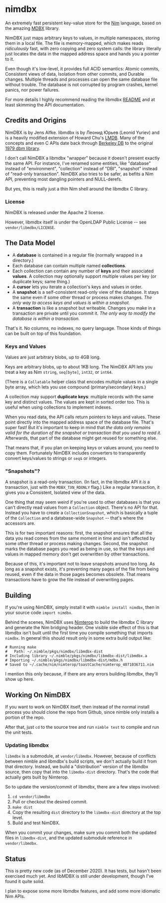 # nimdbx

An extremely fast persistent key-value store for the [Nim](https://nim-lang.org) language, based on the amazing [MDBX](https://abf.io/erthink/libmdbx) library.

NimDBX just maps arbitrary keys to values, in multiple namespaces, storing them in a local file. The file is memory-mapped, which makes reads _ridiculously_ fast, with zero copying and zero system calls: the library literally just locates the data in the mapped address space and hands you a pointer to it.

Even though it's low-level, it provides full ACID semantics: Atomic commits, Consistent views of data, Isolation from other commits, and Durable changes. Multiple threads and processes can open the same database file without trouble. The database is not corrupted by program crashes, kernel panics, nor power failures.

For more details I highly recommend reading the libmdbx [README](https://abf.io/erthink/libmdbx/blob/master/README.md) and at least skimming the API documentation.


## Credits and Origins

NimDBX is by Jens Alfke. libmdbx is by Леонид Юрьев (Leonid Yuriev) and is a heavily modified extension of Howard Chu's [LMDB](http://lmdb.tech). Many of the concepts and even C APIs date back through [Berkeley DB](https://en.wikipedia.org/wiki/Berkeley_DB) to the original [1979 dbm library](https://en.wikipedia.org/wiki/DBM_%28computing%29).

I don't call NimDBX a libmdbx "wrapper" because it doesn't present exactly the same API. For instance, I've renamed some entities, like "database" instead of "environment", "collection" instead of "DBI", "snapshot" instead of "read-only transaction". NimDBX also tries to be safer, as befits a Nim API, preventing most dangling pointers and NULL-derefs.

But yes, this is really just a thin Nim shell around the libmdbx C library.

### License

NimDBX is released under the Apache 2 license.

However, libmdbx itself is under the OpenLDAP Public License -- see `vendor/libmdbx/LICENSE`.


## The Data Model

- A **database** is contained in a regular file (normally wrapped in a directory.)
- Each database can contain multiple named **collections**.
- Each collection can contain any number of **keys** and their associated **values**.
  A collection may optionally support multiple values per key (or duplicate keys; same thing.)
- A **cursor** lets you iterate a collection's keys and values in order.
- A **snapshot** is a self-consistent read-only view of the database.
  It stays the same even if some other thread or process makes changes.
  _The only way to access keys and values is within a snapshot._
- A **transaction** is like a snapshot but writeable.
  Changes you make in a transaction are private until you commit it.
  _The only way to modify the database is within a transaction._

That's it. No columns, no indexes, no query language. Those kinds of things can be built on top of this foundation.

### Keys and Values

Values are just arbitrary blobs, up to 4GB long.

Keys are arbitrary blobs, up to about 1KB long. The NimDBX API lets you treat a key as Nim `string`, `seq[byte]`, `int32`, or `int64`.

(There is a `Collatable` helper class that encodes multiple values in a single byte array, which lets you use compound (primary/secondary) keys.)

A collection may support **duplicate keys**: multiple records with the same key and distinct values. The values are kept in sorted order too. This is useful when using collections to implement indexes.

When you read data, the API calls return pointers to keys and values. These point directly into the mapped address space of the database file. That's super fast! But it's important to keep in mind that _the data only remains valid for the duration of the snapshot or transaction that you used to read it._ Afterwards, that part of the database might get reused for something else.

That means that, if you plan on keeping keys or values around, you need to copy them. Fortunately NimDBX includes converters to transparently convert keys/values to strings or `seq`s or integers.

### "Snapshots"?

A snapshot is a read-only transaction. (In fact, in the libmdbx API it _is_ a transaction, just with the `MDBX_TXN_RDONLY` flag.) Like a regular transaction, it gives you a Consistent, Isolated view of the data.

One thing that may seem weird if you're used to other databases is that you can't directly read values from a `Collection` object. There's no API for that. Instead you have to create a `CollectionSnapshot`, which is basically a tuple of the `Collection` and a database-wide `Snapshot` -- that's where the accessors are.

This is for two important reasons: first, the snapshot ensures that all the data you read comes from the same moment in time and isn't affected by some other thread or process making changes. Second, the snapshot marks the database pages you read as being in use, so that the keys and values in mapped memory don't get overwritten by other transactions.

Because of this, it's important not to leave snapshots around too long. As long as a snapshot exists, it's preventing many pages of the file from being reused, even if the data in those pages becomes obsolete. That means transactions have to grow the file instead of overwriting pages.


## Building

If you're using NimDBX, simply install it with `nimble install nimdbx`, then in your source code `import nimdbx`.

Behind the scenes, NimDBX uses [Nimterop](https://github.com/nimterop/nimterop) to build the libmdbx C library and generate the Nim bridging header. One visible side effect of this is that libmdbx isn't built until the first time you compile something that imports `nimdbx`. In general this should result only in some extra build output like:

```
# Running make
#   Path: ~/.nimble/pkgs/nimdbx/libmdbx-dist
# Including library ~/.nimble/pkgs/nimdbx/libmdbx-dist/libmdbx.a
# Importing ~/.nimble/pkgs/nimdbx/libmdbx-dist/mdbx.h
# Saved to ~/.cache/nim/nimterop/toastCache/nimterop_4071036711.nim
```

I mention this only because, if there are any errors building libmdbx, they'll show up here.

## Working On NimDBX

If you want to work on NimDBX itself, then instead of the normal install process you should clone the repo from Github, since nimble only installs a portion of the repo.

After that, just `cd` to the source tree and run `nimble test` to compile and run the unit tests.

### Updating libmdbx

`libmdbx` is a submodule, at `vendor/libmdbx`. However, because of conflicts between nimble and libmdbx's build scripts, we don't actually build it from that directory. Instead, we build a "distribution" version of the libmdbx source, then copy that into the `libmdbx-dist` directory. That's the code that actually gets built by Nimterop.

So to update the version/commit of libmdbx, there are a few steps involved:

1. `cd vendor/libmdbx`
2. Pull or checkout the desired commit.
3. `make dist`
4. Copy the resulting `dist` directory to the `libmdbx-dist` directory at the top level.
5. Build and test NimDBX.

When you commit your changes, make sure you commit both the updated files in `libmdbx-dist`, and the updated submodule reference in `vendor/libmdbx`.


## Status

This is pretty new code (as of December 2020). It has tests, but hasn't been exercised much yet.
And libMDBX is still under development, though I've found it quite solid.

I plan to expose some more libmdbx features, and add some more idiomatic Nim APIs.
